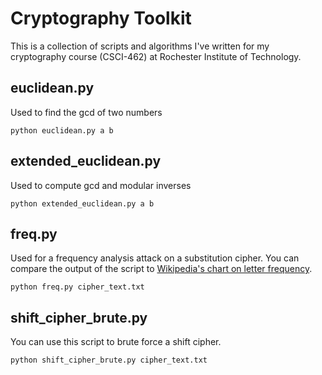 # Cryptography Toolkit
This is a collection of scripts and algorithms I've written for my cryptography course (CSCI-462) at Rochester Institute of Technology.

## euclidean.py
Used to find the gcd of two numbers

`python euclidean.py a b`

## extended_euclidean.py
Used to compute gcd and modular inverses

`python extended_euclidean.py a b`

## freq.py
Used for a frequency analysis attack on a substitution cipher. You can compare the output of the script to [Wikipedia's chart on letter frequency](https://en.wikipedia.org/wiki/Letter_frequency).

`python freq.py cipher_text.txt`

## shift_cipher_brute.py
You can use this script to brute force a shift cipher.

`python shift_cipher_brute.py cipher_text.txt`
